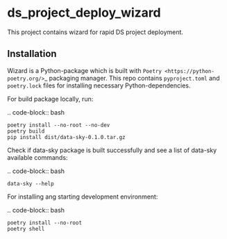 # ds_project_deploy_wizard

This project contains wizard for rapid DS project deployment.

Installation
------------


Wizard is a Python-package which is built with `Poetry <https://python-poetry.org/>`_ packaging manager. This repo contains ``pyproject.toml`` and ``poetry.lock`` files for installing necessary Python-dependencies.

For build package locally, run:

.. code-block:: bash

    poetry install --no-root --no-dev
    poetry build
    pip install dist/data-sky-0.1.0.tar.gz


Check if data-sky package is built successfully and see a list of data-sky available commands:

.. code-block:: bash

    data-sky --help


For installing ang starting development environment:

.. code-block:: bash

    poetry install --no-root
    poetry shell
